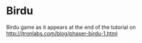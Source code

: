# Birdu

Birdu game as it appears at the end of the tutorial on http://jtronlabs.com/blog/phaser-birdu-1.html
